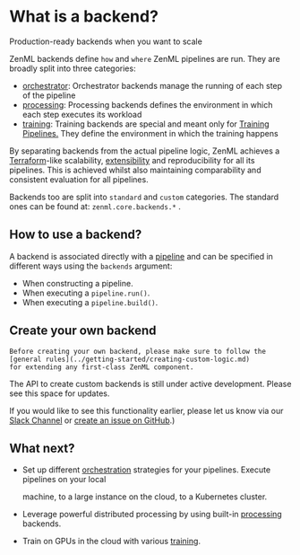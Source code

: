 # What is a backend?

Production-ready backends when you want to scale

ZenML backends define `how` and `where` ZenML pipelines are run. They are broadly split into three categories:

* [orchestrator](orchestrator-backends.md): Orchestrator backends manage the running of each step of the pipeline
* [processing](processing-backends.md): Processing backends defines the environment in which each step executes its workload
* [training](training-backends.md): Training backends are special and meant only for [Training Pipelines.](https://github.com/maiot-io/zenml/tree/fc868ee5e5589ef0c09e30be9c2eab4897bfb140/docs/book/pipelines/training-pipeline.md) They define the environment in which the training happens

By separating backends from the actual pipeline logic, ZenML achieves a [Terraform](https://www.terraform.io/)-like scalability, [extensibility](https://github.com/maiot-io/zenml/tree/fc868ee5e5589ef0c09e30be9c2eab4897bfb140/docs/book/benefits/integrations.md) and reproducibility for all its pipelines. This is achieved whilst also maintaining comparability and consistent evaluation for all pipelines.

Backends too are split into `standard` and `custom` categories. The standard ones can be found at: `zenml.core.backends.*` .

## How to use a backend?

A backend is associated directly with a [pipeline](../pipelines/what-is-a-pipeline.md) and can be specified in different ways using the `backends` argument:

* When constructing a pipeline.
* When executing a `pipeline.run()`.
* When executing a `pipeline.build()`.

## Create your own backend

```text
Before creating your own backend, please make sure to follow the [general rules](../getting-started/creating-custom-logic.md)
for extending any first-class ZenML component.
```

The API to create custom backends is still under active development. Please see this space for updates.

If you would like to see this functionality earlier, please let us know via our [Slack Channel](https://zenml.io/slack-invite/) or [create an issue on GitHub](https://https://github.com/maiot-io/zenml).\)

## What next?

* Set up different [orchestration](orchestrator-backends.md) strategies for your pipelines. Execute pipelines on your local 

  machine, to a large instance on the cloud, to a Kubernetes cluster.

* Leverage powerful distributed processing by using built-in [processing](processing-backends.md) backends.
* Train on GPUs in the cloud with various [training](training-backends.md).

